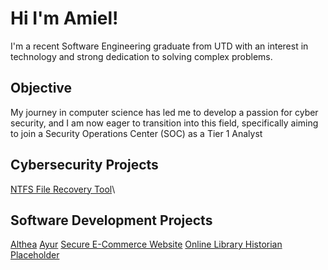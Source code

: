# Hi I'm Amiel!
I'm a recent Software Engineering graduate from UTD with an interest in technology and strong dedication to solving complex problems.

## Objective
My journey in computer science has led me to develop a passion for cyber security, and I am now eager to transition into this field, specifically aiming to join a Security Operations Center (SOC) as a Tier 1 Analyst

## Cybersecurity Projects
[NTFS File Recovery Tool](https://github.com/avincent428/ntfs-file-recovery-tool)\

## Software Development Projects
[Althea](google.com)
[Ayur](google.com)
[Secure E-Commerce Website](https://github.com/avincent428/secure-ecommerce-website)
[Online Library Historian](google.com)
[Placeholder](google.com)
